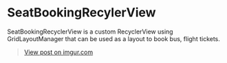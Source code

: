 # SeatBookingRecylerView

SeatBookingRecyclerView is a custom RecyclerView using GridLayoutManager that can be used as a layout to book bus, flight tickets. 

<blockquote class="imgur-embed-pub" lang="en" data-id="rUmwy7j"><a href="//imgur.com/rUmwy7j">View post on imgur.com</a></blockquote><script async src="//s.imgur.com/min/embed.js" charset="utf-8"></script>


